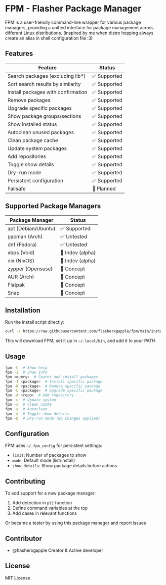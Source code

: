 # FPM - Flasher Package Manager

FPM is a user-friendly command-line wrapper for various package managers, providing a unified interface for package management across different Linux distributions. (inspired by me when distro hopping always create an alias in shell configuration file :3)

## Features

| Feature                           | Status       |
|-----------------------------------|--------------|
| Search packages (excluding lib*)  | ✅ Supported |
| Sort search results by similarity | ✅ Supported |
| Install packages with confirmation| ✅ Supported |
| Remove packages                   | ✅ Supported |
| Upgrade specific packages         | ✅ Supported |
| Show package groups/sections      | ✅ Supported |
| Show installed status             | ✅ Supported |
| Autoclean unused packages         | ✅ Supported |
| Clean package cache               | ✅ Supported |
| Update system packages            | ✅ Supported |
| Add repositories                  | ✅ Supported |
| Toggle show details               | ✅ Supported |
| Dry-run mode                      | ✅ Supported |
| Persistent configuration          | ✅ Supported |
| Failsafe                          | 🔄 Planned   |

## Supported Package Managers

| Package Manager    | Status          |
|--------------------|-----------------|
| apt (Debian/Ubuntu)| ✅ Supported    |
| pacman (Arch)      | ✅ Untested     |
| dnf (Fedora)       | ✅ Untested     |
| xbps (Void)        | 🔄 Indev (alpha)|
| nix (NixOS)        | 🔄 Indev (alpha)|
| zypper (Opensuse)  | 🔄 Concept      |
| AUR (Arch)         | 🔄 Concept      |
| Flatpak            | 🔄 Concept      |
| Snap               | 🔄 Concept      |


## Installation

Run the install script directly:
   ```bash
   curl -s https://raw.githubusercontent.com/flasherxgapple/fpm/main/install_fpm.sh | bash
   ```

   This will download FPM, set it up in `~/.local/bin`, and add it to your PATH.

## Usage

```bash
fpm -h  # Show help
fpm -i  # Show info
fpm <query>  # Search and install packages
fpm -I <package>  # Install specific package
fpm -R <package>  # Remove specific package
fpm -U <package>  # Upgrade specific package
fpm -A <repo>  # Add repository
fpm -u  # Update system
fpm -c  # Clean cache
fpm -a  # Autoclean
fpm -d  # Toggle show details
fpm -D  # Dry-run mode (No changes applied)
```

## Configuration

FPM uses `~/.fpm_config` for persistent settings:
- `limit`: Number of packages to show
- `mode`: Default mode (list/install)
- `show_details`: Show package details before actions

## Contributing

To add support for a new package manager:
1. Add detection in `p()` function
2. Define command variables at the top
3. Add cases in relevant functions

Or became a tester by using this package manager and report issues

## Contributor
- @flasherxgapple Creator & Active developer

## License

MIT License
